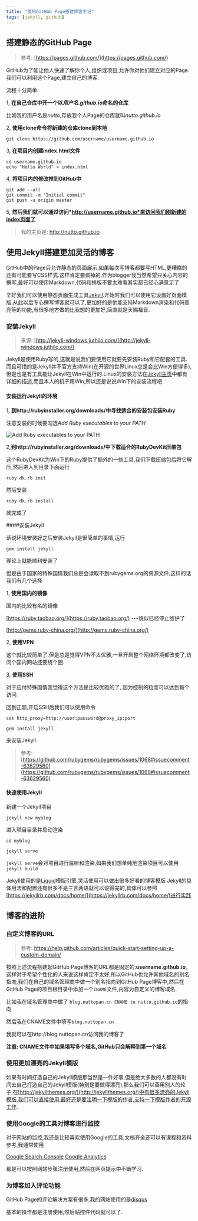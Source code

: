 ```yaml
---
title: "使用GitHub Page搭建博客手记"
tags: [jekyll, github]
---
```


## 搭建静态的GitHub Page

> 参考: [https://pages.github.com/](https://pages.github.com/)

GitHub为了能让他人快速了解你个人,组织或项目,允许你对他们建立对应的Page.我们可以利用这个Page,建立自己的博客.

流程十分简单:

1, **在自己仓库中开一个以*用户名.github.io*命名的仓库**

比如我的用户名是*nutto*,存放我个人Page的仓库就叫*nutto.github.io*

2, **使用clone命令将新建的仓库clone到本地**

```
git clone https://github.com/username/username.github.io
```

3, **在项目内创建index.html文件**

```
cd username.github.io
echo "Hello World" > index.html
```

4, **将项目内的修改推到GitHub中**

```
git add --all
git commit -m "Initial commit"
git push -u origin master
```

5, **然后我们就可以通过访问*http://username.github.io*来访问我们刚新建的index页面了**

> 我的主页是: http://nutto.github.io

## 使用Jekyll搭建更加灵活的博客

GitHub中的Page只允许静态的页面展示,如果每次写博客都要写HTML,更糟糕的还有可能要写CSS样式.这样肯定要疯掉的.作为blogger我当然希望只关心内容的撰写,最好可以使用Markdown,代码和排版不要太难看其实都已经心满意足了.

辛好我们可以使用静态页面生成工具[Jekyll][jekyll_home].开始时我们可以使用它设置好页面模版,从此以后专心撰写博客就可以了,更加好的是他能支持Markdown渲染和代码高亮等的功能,有很多地方做的比我想的更加好,简直就是天赐福音.

### 安装Jekyll

> 来源: [http://jekyll-windows.juthilo.com/](http://jekyll-windows.juthilo.com/)

Jekyll是使用Ruby写的,这就是说我们要使用它就要先安装Ruby和它配套的工具.而且可惜的是Jekyll并不官方支持Win(在开源的世界Linux总是会比Win方便得多),但是也是有工具能让Jekyll在Win中运行的.Linux的安装方法在[Jekyll主页][jekyll_installation]中都有详细的描述,而且本人的机子用Win,所以还是说说Win下的安装流程吧.

#### 安装运行Jekyll的环境

1, **到http://rubyinstaller.org/downloads/中寻找适合的安装包安装Ruby**

注意安装的时候要勾选*Add Ruby executables to your PATH*

![Add Ruby executables to your PATH](http://7xtbqv.com2.z0.glb.clouddn.com/ruby-path.png)

2,**到http://rubyinstaller.org/downloads/中下载适合的RubyDevKit压缩包**

这个RubyDevKit为Win下的Ruby提供了额外的一些工具,我们下载压缩包后将它解压,然后进入到目录下面运行

```
ruby dk.rb init
```

然后安装

```
ruby dk.rb install
```

就完成了

####安装Jekyll

话说环境安装好之后安装Jekyll是很简单的事情,运行

```
gem install jekyll
```

理论上就能顺利安装了

但是由于国家的特殊国情我们总是会读取不到rubygems.org的资源文件,这样的话我们有几个选择

1, **使用国内的镜像**

国内的比较有名的镜像

[https://ruby.taobao.org/](https://ruby.taobao.org/)   ---貌似已经停止维护了

[http://gems.ruby-china.org/](http://gems.ruby-china.org/)

2, **使用VPN**

这个就比较简单了,但是总是觉得VPN不太优雅,一旦开启整个网络环境都改变了,访问个国内网站还要绕个圈.

3, **使用SSH**

对于应付特殊国情我觉得这个方法是比较优雅的了, 因为控制的粒度可以达到每个访问

回到正题,开启SSH后我们可以使用命令

```
set http_proxy=http://user:password@proxy_ip:port

gem install jekyll
```

来安装Jekyll

> 参考: [https://github.com/rubygems/rubygems/issues/1068#issuecomment-63629560](https://github.com/rubygems/rubygems/issues/1068#issuecomment-63629560)

#### 快速使用Jekyll

新建一个Jekyll项目

```
jekyll new myblog
```

进入项目目录并启动渲染

```
cd myblog

jekyll serve
```

```jekyll serve```会对项目进行监听和渲染,如果我们想单纯地渲染项目可以使用```jekyll build```

Jekyll使用的是[Liquid](https://github.com/Shopify/liquid/wiki)模版引擎,灵活使用可以做出很多好看的博客模版
Jekyll的具体用法和配置还有很多不是三言两语就可以说得完的,具体可以参照[https://jekyllrb.com/docs/home/](https://jekyllrb.com/docs/home/)进行实践

## 博客的进阶

### 自定义博客的URL

> 参考: https://help.github.com/articles/quick-start-setting-up-a-custom-domain/

按照上述流程搭建起GitHub Page博客的URL都是固定的:**username.github.io**,这样对于希望个性化的人来说这样肯定不太好,所以GitHub也允许其他域名的别名指向,我们在自己的域名管理商中做一个别名指向到GitHub Page博客中,然后在GitHub Page的项目根目录中添加一个```CNAME```文件,内容为自定义的博客域名.

比如我在域名管理商中做了 ```blog.nuttopan.cn CNAME to nutto.github.io```的指向

然后我在CNAME文件中填写```blog.nuttopan.cn```

我就可以在http://blog.nuttopan.cn访问我的博客了

**注意: CNAME文件中如果填写多个域名,GitHub只会解释到第一个域名**

### 使用更加漂亮的Jekyll模版

如果有时间打造自己的Jekyll模版那当然是一件好事,但是绝大多数的人都没有时间去自己打造自己的Jekyll模版(特别是要做得漂亮),那么我们可以善用别人的轮子,在[http://jekyllthemes.org/](http://jekyllthemes.org/)中有很多漂亮的Jekyll模版,我们可以直接使用,最好还是要注明一下模版的作者,支持一下模版作者的开源工作.

### 使用Google的工具对博客进行监控

对于网站的监控,我还是比较喜欢使用Google的工具,文档齐全还可以有课程和资料参考,我通常使用

[Google Search Console](https://www.google.com/webmasters/)
[Google Analytics](analytics.google.com)

都是可以按照网站步骤注册使用,然后在网页提示中不断学习.

### 为博客加入评论功能

GitHub Page的评论解决方案有很多,我的网站使用的是[disqus](https://disqus.com/)

基本的操作都是注册使用,然后贴控件代码就可以了.

[jekyll_home]:  https://jekyllrb.com/docs/quickstart/
[jekyll_installation]:  https://jekyllrb.com/docs/installation/


